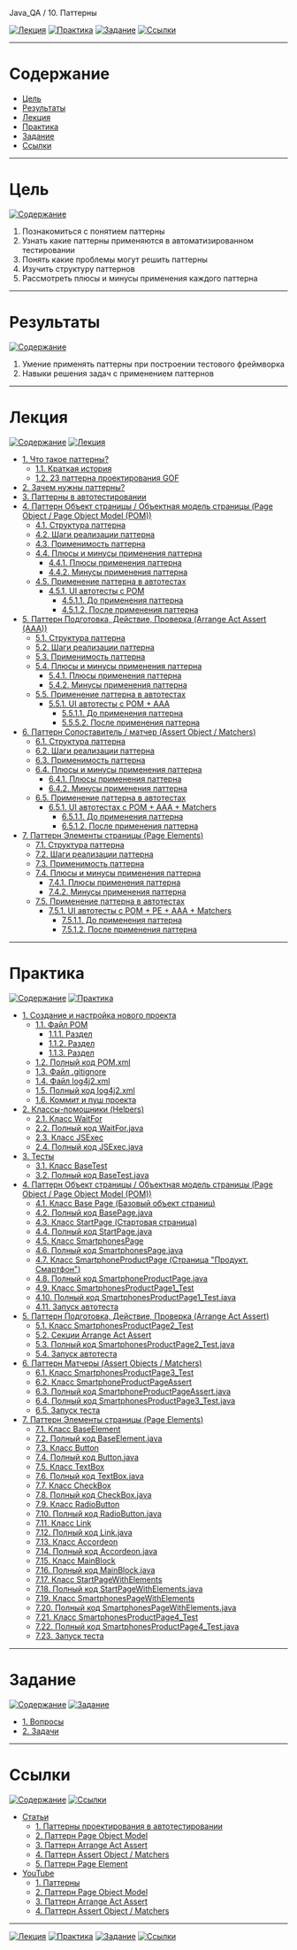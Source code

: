 Java_QA / 10. Паттерны

[![Лекция](https://img.shields.io/badge/-Лекция-ee99ff)](1.%20Лекция.md)
[![Практика](https://img.shields.io/badge/-Практика-aaffaa)](2.%20Практика.md)
[![Задание](https://img.shields.io/badge/-Задание-99ffee)](3.%20Задание.md)
[![Ссылки](https://img.shields.io/badge/-Ссылки-ffee99)](4.%20Ссылки.md)

***

# Содержание

* [Цель](#цель)
* [Результаты](#результаты)
* [Лекция](#лекция)
* [Практика](#практика)
* [Задание](#задание)
* [Ссылки](#ссылки)

***

# Цель

[![Содержание](https://img.shields.io/badge/-Содержание-1177ff)](#содержание)

1. Познакомиться с понятием паттерны
2. Узнать какие паттерны применяются в автоматизированном тестировании
3. Понять какие проблемы могут решить паттерны
4. Изучить структуру паттернов
5. Рассмотреть плюсы и минусы применения каждого паттерна

***

# Результаты

[![Содержание](https://img.shields.io/badge/-Содержание-1177ff)](#содержание)

1. Умение применять паттерны при построении тестового фреймворка
2. Навыки решения задач с применением паттернов

***

# Лекция

[![Содержание](https://img.shields.io/badge/-Содержание-1177ff)](#содержание)
[![Лекция](https://img.shields.io/badge/-Лекция-ee99ff)](1.%20Лекция.md)

* [1. Что такое паттерны?](1.%20Лекция.md#1-что-такое-паттерны)
    * [1.1. Краткая история](1.%20Лекция.md#11-краткая-история)
    * [1.2. 23 паттерна проектирования GOF](1.%20Лекция.md#12-23-паттерна-проектирования-gof)
* [2. Зачем нужны паттерны?](1.%20Лекция.md#2-зачем-нужны-паттерны)
* [3. Паттерны в автотестировании](1.%20Лекция.md#3-паттерны-в-автотестировании)
* [4. Паттерн Объект страницы / Объектная модель страницы (Page Object / Page Object Model (POM))](1.%20Лекция.md#4-паттерн-объект-страницы--объектная-модель-страницы-page-object--page-object-model-pom)
    * [4.1. Структура паттерна](1.%20Лекция.md#41-структура-паттерна)
    * [4.2. Шаги реализации паттерна](1.%20Лекция.md#42-шаги-реализации-паттерна)
    * [4.3. Применимость паттерна](1.%20Лекция.md#43-применимость-паттерна)
    * [4.4. Плюсы и минусы применения паттерна](1.%20Лекция.md#44-плюсы-и-минусы-применения-паттерна)
        * [4.4.1. Плюсы применения паттерна](1.%20Лекция.md#441-плюсы-применения-паттерна)
        * [4.4.2. Минусы применения паттерна](1.%20Лекция.md#442-минусы-применения-паттерна)
    * [4.5. Применение паттерна в автотестах](1.%20Лекция.md#45-применение-паттерна-в-автотестах)
        * [4.5.1. UI автотесты с POM](1.%20Лекция.md#451-ui-автотесты-с-pom)
            * [4.5.1.1. До применения паттерна](1.%20Лекция.md#4511-до-применения-паттерна)
            * [4.5.1.2. После применения паттерна](1.%20Лекция.md#4512-после-применения-паттерна)
* [5. Паттерн Подготовка, Действие, Проверка (Arrange Act Assert (AAA))](1.%20Лекция.md#5-паттерн-подготовка-действие-проверка-arrange-act-assert-aaa)
    * [5.1. Структура паттерна](1.%20Лекция.md#51-структура-паттерна)
    * [5.2. Шаги реализации паттерна](1.%20Лекция.md#52-шаги-реализации-паттерна)
    * [5.3. Применимость паттерна](1.%20Лекция.md#53-применимость-паттерна)
    * [5.4. Плюсы и минусы применения паттерна](1.%20Лекция.md#54-плюсы-и-минусы-применения-паттерна)
        * [5.4.1. Плюсы применения паттерна](1.%20Лекция.md#541-плюсы-применения-паттерна)
        * [5.4.2. Минусы применения паттерна](1.%20Лекция.md#542-минусы-применения-паттерна)
    * [5.5. Применение паттерна в автотестах](1.%20Лекция.md#55-применение-паттерна-в-автотестах)
        * [5.5.1. UI автотесты с POM + AAA](1.%20Лекция.md#551-ui-автотесты-с-pom--aaa)
            * [5.5.1.1. До применения паттерна](1.%20Лекция.md#5511-до-применения-паттерна)
            * [5.5.5.2. После применения паттерна](1.%20Лекция.md#5552-после-применения-паттерна)
* [6. Паттерн Сопоставитель / матчер (Assert Object / Matchers)](1.%20Лекция.md#6-паттерн-сопоставитель--матчер-assert-object--matchers)
    * [6.1. Структура паттерна](1.%20Лекция.md#61-структура-паттерна)
    * [6.2. Шаги реализации паттерна](1.%20Лекция.md#62-шаги-реализации-паттерна)
    * [6.3. Применимость паттерна](1.%20Лекция.md#63-применимость-паттерна)
    * [6.4. Плюсы и минусы применения паттерна](1.%20Лекция.md#64-плюсы-и-минусы-применения-паттерна)
        * [6.4.1. Плюсы применения паттерна](1.%20Лекция.md#641-плюсы-применения-паттерна)
        * [6.4.2. Минусы применения паттерна](1.%20Лекция.md#642-минусы-применения-паттерна)
    * [6.5. Применение паттерна в автотестах](1.%20Лекция.md#65-применение-паттерна-в-автотестах)
        * [6.5.1. UI автотестах с POM + AAA + Matchers](1.%20Лекция.md#651-ui-автотестах-с-pom--aaa--matchers)
            * [6.5.1.1. До применения паттерна](1.%20Лекция.md#6511-до-применения-паттерна)
            * [6.5.1.2. После применения паттерна](1.%20Лекция.md#6512-после-применения-паттерна)
* [7. Паттерн Элементы страницы (Page Elements)](1.%20Лекция.md#7-паттерн-элементы-страницы-page-elements)
    * [7.1. Структура паттерна](1.%20Лекция.md#71-структура-паттерна)
    * [7.2. Шаги реализации паттерна](1.%20Лекция.md#72-шаги-реализации-паттерна)
    * [7.3. Применимость паттерна](1.%20Лекция.md#73-применимость-паттерна)
    * [7.4. Плюсы и минусы применения паттерна](1.%20Лекция.md#74-плюсы-и-минусы-применения-паттерна)
        * [7.4.1. Плюсы применения паттерна](1.%20Лекция.md#741-плюсы-применения-паттерна)
        * [7.4.2. Минусы применения паттерна](1.%20Лекция.md#742-минусы-применения-паттерна)
    * [7.5. Применение паттерна в автотестах](1.%20Лекция.md#75-применение-паттерна-в-автотестах)
        * [7.5.1. UI автотесты с POM + PE + AAA + Matchers](1.%20Лекция.md#751-ui-автотесты-с-pom--pe--aaa--matchers)
            * [7.5.1.1. До применения паттерна](1.%20Лекция.md#7511-до-применения-паттерна)
            * [7.5.1.2. После применения паттерна](1.%20Лекция.md#7512-после-применения-паттерна)

***

# Практика

[![Содержание](https://img.shields.io/badge/-Содержание-1177ff)](#содержание)
[![Практика](https://img.shields.io/badge/-Практика-aaffaa)](2.%20Практика.md)

* [1. Создание и настройка нового проекта](2.%20Практика.md#1-создание-и-настройка-нового-проекта)
    * [1.1. Файл POM](2.%20Практика.md#11-файл-pom)
        * [1.1.1. Раздел <properties>](2.%20Практика.md#111-раздел-properties)
        * [1.1.2. Раздел <dependencies>](2.%20Практика.md#112-раздел-dependencies)
        * [1.1.3. Раздел <build><plugins>](2.%20Практика.md#113-раздел-buildplugins)
    * [1.2. Полный код POM.xml](2.%20Практика.md#12-полный-код-pomxml)
    * [1.3. Файл .gitignore](2.%20Практика.md#13-файл-gitignore)
    * [1.4. Файл log4j2.xml](2.%20Практика.md#14-файл-log4j2xml)
    * [1.5. Полный код log4j2.xml](2.%20Практика.md#15-полный-код-log4j2xml)
    * [1.6. Коммит и пуш проекта](2.%20Практика.md#16-коммит-и-пуш-проекта)
* [2. Классы-помощники (Helpers)](2.%20Практика.md#2-классы-помощники-helpers)
    * [2.1. Класс WaitFor](2.%20Практика.md#21-класс-waitfor)
    * [2.2. Полный код WaitFor.java](2.%20Практика.md#22-полный-код-waitforjava)
    * [2.3. Класс JSExec](2.%20Практика.md#23-класс-jsexec)
    * [2.4. Полный код JSExec.java](2.%20Практика.md#24-полный-код-jsexecjava)
* [3. Тесты](2.%20Практика.md#3-тесты)
    * [3.1. Класс BaseTest](2.%20Практика.md#31-класс-basetest)
    * [3.2. Полный код BaseTest.java](2.%20Практика.md#32-полный-код-basetestjava)
* [4. Паттерн Объект страницы / Объектная модель страницы (Page Object / Page Object Model (POM))](2.%20Практика.md#4-паттерн-объект-страницы--объектная-модель-страницы-page-object--page-object-model-pom)
    * [4.1. Класс Base Page (Базовый объект страниц)](2.%20Практика.md#41-класс-base-page-базовый-объект-страниц)
    * [4.2. Полный код BasePage.java](2.%20Практика.md#42-полный-код-basepagejava)
    * [4.3. Класс StartPage (Стартовая страница)](2.%20Практика.md#43-класс-startpage-стартовая-страница)
    * [4.4. Полный код StartPage.java](2.%20Практика.md#44-полный-код-startpagejava)
    * [4.5. Класс SmartphonesPage](2.%20Практика.md#45-класс-smartphonespage)
    * [4.6. Полный код SmartphonesPage.java](2.%20Практика.md#46-полный-код-smartphonespagejava)
    * [4.7. Класс SmartphoneProductPage (Страница "Продукт. Смартфон")](2.%20Практика.md#47-класс-smartphoneproductpage-страница-продукт-смартфон)
    * [4.8. Полный код SmartphoneProductPage.java](2.%20Практика.md#48-полный-код-smartphoneproductpagejava)
    * [4.9. Класс SmartphonesProductPage1_Test](2.%20Практика.md#49-класс-smartphonesproductpage1_test)
    * [4.10. Полный код SmartphonesProductPage1_Test.java](2.%20Практика.md#410-полный-код-smartphonesproductpage1_testjava)
    * [4.11. Запуск автотеста](2.%20Практика.md#411-запуск-автотеста)
* [5. Паттерн Подготовка, Действие, Проверка (Arrange Act Assert)](2.%20Практика.md#5-паттерн-подготовка-действие-проверка-arrange-act-assert)
    * [5.1. Класс SmartphonesProductPage2_Test](2.%20Практика.md#51-класс-smartphonesproductpage2_test)
    * [5.2. Секции Arrange Act Assert](2.%20Практика.md#52-секции-arrange-act-assert)
    * [5.3. Полный код SmartphonesProductPage2_Test.java](2.%20Практика.md#53-полный-код-smartphonesproductpage2_testjava)
    * [5.4. Запуск автотеста](2.%20Практика.md#54-запуск-автотеста)
* [6. Паттерн Матчеры (Assert Objects / Matchers)](2.%20Практика.md#6-паттерн-матчеры-assert-objects--matchers)
    * [6.1. Класс SmartphonesProductPage3_Test](2.%20Практика.md#61-класс-smartphonesproductpage3_test)
    * [6.2. Класс SmartphoneProductPageAssert](2.%20Практика.md#62-класс-smartphoneproductpageassert)
    * [6.3. Полный код SmartphoneProductPageAssert.java](2.%20Практика.md#63-полный-код-smartphoneproductpageassertjava)
    * [6.4. Полный код SmartphonesProductPage3_Test.java](2.%20Практика.md#64-полный-код-smartphonesproductpage3_testjava)
    * [6.5. Запуск теста](2.%20Практика.md#65-запуск-теста)
* [7. Паттерн Элементы страницы (Page Elements)](2.%20Практика.md#7-паттерн-элементы-страницы-page-elements)
    * [7.1. Класс BaseElement](2.%20Практика.md#71-класс-baseelement)
    * [7.2. Полный код BaseElement.java](2.%20Практика.md#72-полный-код-baseelementjava)
    * [7.3. Класс Button](2.%20Практика.md#73-класс-button)
    * [7.4. Полный код Button.java](2.%20Практика.md#74-полный-код-buttonjava)
    * [7.5. Класс TextBox](2.%20Практика.md#75-класс-textbox)
    * [7.6. Полный код TextBox.java](2.%20Практика.md#76-полный-код-textboxjava)
    * [7.7. Класс CheckBox](2.%20Практика.md#77-класс-checkbox)
    * [7.8. Полный код CheckBox.java](2.%20Практика.md#78-полный-код-checkboxjava)
    * [7.9. Класс RadioButton](2.%20Практика.md#79-класс-radiobutton)
    * [7.10. Полный код RadioButton.java](2.%20Практика.md#710-полный-код-radiobuttonjava)
    * [7.11. Класс Link](2.%20Практика.md#711-класс-link)
    * [7.12. Полный код Link.java](2.%20Практика.md#712-полный-код-linkjava)
    * [7.13. Класс Accordeon](2.%20Практика.md#713-класс-accordeon)
    * [7.14. Полный код Accordeon.java](2.%20Практика.md#714-полный-код-accordeonjava)
    * [7.15. Класс MainBlock](2.%20Практика.md#715-класс-mainblock)
    * [7.16. Полный код MainBlock.java](2.%20Практика.md#716-полный-код-mainblockjava)
    * [7.17. Класс StartPageWithElements](2.%20Практика.md#717-класс-startpagewithelements)
    * [7.18. Полный код StartPageWithElements.java](2.%20Практика.md#718-полный-код-startpagewithelementsjava)
    * [7.19. Класс SmartphonesPageWithElements](2.%20Практика.md#719-класс-smartphonespagewithelements)
    * [7.20. Полный код SmartphonesPageWithElements.java](2.%20Практика.md#720-полный-код-smartphonespagewithelementsjava)
    * [7.21. Класс SmartphonesProductPage4_Test](2.%20Практика.md#721-класс-smartphonesproductpage4_test)
    * [7.22. Полный код SmartphonesProductPage4_Test.java](2.%20Практика.md#722-полный-код-smartphonesproductpage4_testjava)
    * [7.23. Запуск теста](2.%20Практика.md#723-запуск-теста)

***

# Задание

[![Содержание](https://img.shields.io/badge/-Содержание-1177ff)](#содержание)
[![Задание](https://img.shields.io/badge/-Задание-99ffee)](3.%20Задание.md)

* [1. Вопросы](3.%20Задание.md#1-вопросы)
* [2. Задачи](3.%20Задание.md#2-задачи)

***

# Ссылки

[![Содержание](https://img.shields.io/badge/-Содержание-1177ff)](#содержание)
[![Ссылки](https://img.shields.io/badge/-Ссылки-ffee99)](4.%20Ссылки.md)

* [Статьи](4.%20Ссылки.md#статьи)
    * [1. Паттерны проектирования в автотестировании](4.%20Ссылки.md#1-паттерны-проектирования-в-автотестировании)
    * [2. Паттерн Page Object Model](4.%20Ссылки.md#2-паттерн-page-object-model)
    * [3. Паттерн Arrange Act Assert](4.%20Ссылки.md#3-паттерн-arrange-act-assert)
    * [4. Паттерн Assert Object / Matchers](4.%20Ссылки.md#4-паттерн-assert-object--matchers)
    * [5. Паттерн Page Element](4.%20Ссылки.md#5-паттерн-page-element)
* [YouTube](4.%20Ссылки.md#youtube)
    * [1. Паттерны](4.%20Ссылки.md#1-паттерны)
    * [2. Паттерн Page Object Model](4.%20Ссылки.md#2-паттерн-page-object-model-1)
    * [3. Паттерн Arrange Act Assert](4.%20Ссылки.md#3-паттерн-arrange-act-assert-1)
    * [4. Паттерн Assert Object / Matchers](4.%20Ссылки.md#4-паттерн-assert-object--matchers-1)

***

[![Лекция](https://img.shields.io/badge/-Лекция-ee99ff)](1.%20Лекция.md)
[![Практика](https://img.shields.io/badge/-Практика-aaffaa)](2.%20Практика.md)
[![Задание](https://img.shields.io/badge/-Задание-99ffee)](3.%20Задание.md)
[![Ссылки](https://img.shields.io/badge/-Ссылки-ffee99)](4.%20Ссылки.md)
